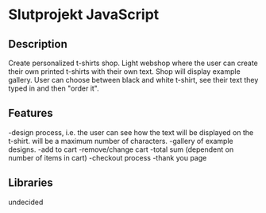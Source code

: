 # Slutprojekt JavaScript

## Description
Create personalized t-shirts shop. Light webshop where the user can create their own printed t-shirts with their own text. Shop will display example gallery. User can choose between black and white t-shirt, see their text they typed in and then "order it".

## Features

-design process, i.e. the user can see how the text will be displayed on the t-shirt. will be a maximum number of characters. 
-gallery of example designs.
-add to cart
-remove/change cart
-total sum (dependent on number of items in cart)
-checkout process
-thank you page


## Libraries
undecided
